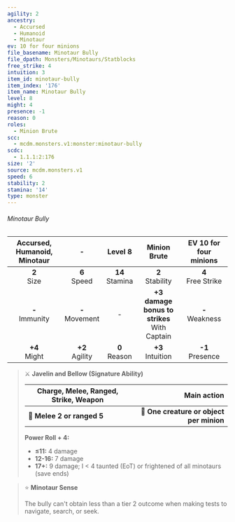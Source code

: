 ```yaml
---
agility: 2
ancestry:
  - Accursed
  - Humanoid
  - Minotaur
ev: 10 for four minions
file_basename: Minotaur Bully
file_dpath: Monsters/Minotaurs/Statblocks
free_strike: 4
intuition: 3
item_id: minotaur-bully
item_index: '176'
item_name: Minotaur Bully
level: 8
might: 4
presence: -1
reason: 0
roles:
  - Minion Brute
scc:
  - mcdm.monsters.v1:monster:minotaur-bully
scdc:
  - 1.1.1:2:176
size: '2'
source: mcdm.monsters.v1
speed: 6
stability: 2
stamina: '14'
type: monster
---
```


###### Minotaur Bully

| Accursed, Humanoid, Minotaur |          -          |       Level 8       |                   Minion Brute                   | EV 10 for four minions |
| :--------------------------: | :-----------------: | :-----------------: | :----------------------------------------------: | :--------------------: |
|       **2**<br/> Size        |  **6**<br/> Speed   | **14**<br/> Stamina |               **2**<br/> Stability               | **4**<br/> Free Strike |
|     **-**<br/> Immunity      | **-**<br/> Movement |          -          | **+3 damage bonus to strikes**<br/> With Captain |  **-**<br/> Weakness   |
|      **+4**<br/> Might       | **+2**<br/> Agility |  **0**<br/> Reason  |              **+3**<br/> Intuition               |  **-1**<br/> Presence  |

<!-- -->
> ⚔️ **Javelin and Bellow (Signature Ability)**
>
> | **Charge, Melee, Ranged, Strike, Weapon** |                          **Main action** |
> | ----------------------------------------- | ---------------------------------------: |
> | **📏 Melee 2 or ranged 5**                | **🎯 One creature or object per minion** |
>
> **Power Roll + 4:**
>
> - **≤11:** 4 damage
> - **12-16:** 7 damage
> - **17+:** 9 damage; I < 4 taunted (EoT) or frightened of all minotaurs (save ends)

<!-- -->
> ⭐️ **Minotaur Sense**
>
> The bully can't obtain less than a tier 2 outcome when making tests to navigate, search, or seek.
